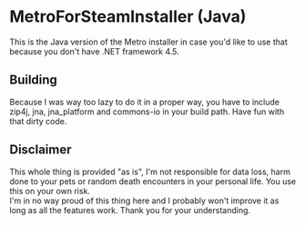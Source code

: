 MetroForSteamInstaller (Java)
=============================

This is the Java version of the Metro installer in case you'd like to use that because you don't have .NET framework 4.5.

Building
--------
Because I was way too lazy to do it in a proper way, you have to include zip4j, jna, jna_platform and commons-io in your build path. Have fun with that dirty code.

Disclaimer
----------

This whole thing is provided "as is", I'm not responsible for data loss, harm done to your pets or random death encounters in your personal life. You use this on your own risk.  
I'm in no way proud of this thing here and I probably won't improve it as long as all the features work. Thank you for your understanding.
